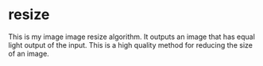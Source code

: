 # resize
This is my image image resize algorithm. It outputs an image that has equal light output of the input. This is a high quality method for reducing the size of an image.
